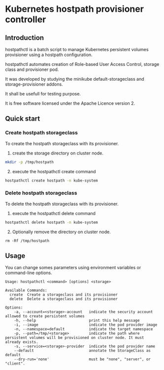 # Kubernetes hostpath provisioner controller

## Introduction

hostpathctl is a batch script to manage Kubernetes persistent volumes provisioner using a hostpath configuration.

hostpathctl automates creation of Role-based User Access Control, storage class and provisioner pod.

It was developed by studying the minikube default-storageclass and storage-provisioner addons.

It shall be usefull for testing purpose.

It is free software licensed under the Apache Licence version 2.

## Quick start

### Create hostpath storageclass
To create the hostpath storageclass with its provisioner.

1. create the storage directory on cluster node.
~~~~sh
mkdir -p /tmp/hostpath
~~~~
2. execute the hostpathctl create command
~~~~sh
hostpathctl create hostpath -n kube-system
~~~~

### Delete hostpath storageclass
To delete the hostpath storageclass with its provisioner.

1. execute the hostpathctl delete command
~~~~sh
hostpathctl delete hostpath -n kube-system
~~~~
2. Optionally remove the directory on cluster node.
~~~~
rm -Rf /tmp/hostpath
~~~~

## Usage

You can change somes parameters using environment variables or command-line options. 

~~~~
Usage: hostpathctl <command> [options] <storage>

Available Commands:
  create  Create a storageclass and its provisioner
  delete  Delete a storageclass and its provisioner

Options:
    -a, --account=<storage>-account   indicate the security account allowed to create persistent volumes
    -h, --help                        print this help message
    -i, --image                       indicate the pod provider image
    -n, --namespace=default           indicate the target namespace
    -p, --path=/tmp/<storage>         indicate the path where persistent volumes will be provisioned on cluster node. It must already exists.
    -s, --service=<storage>-provider  indicate the pod provider name
    --default                         annotate the StorageClass as default
    --dry-run='none'                  must be "none", "server", or "client".
~~~~